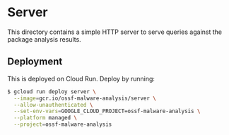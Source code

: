 # Server

This directory contains a simple HTTP server to serve queries against
the package analysis results.

## Deployment

This is deployed on Cloud Run. Deploy by running:

```bash
$ gcloud run deploy server \
  --image=gcr.io/ossf-malware-analysis/server \
  --allow-unauthenticated \
  --set-env-vars=GOOGLE_CLOUD_PROJECT=ossf-malware-analysis \
  --platform managed \
  --project=ossf-malware-analysis
